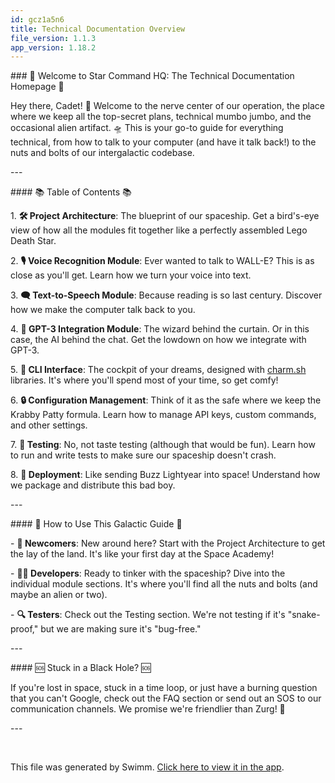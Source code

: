 ```yaml
---
id: gcz1a5n6
title: Technical Documentation Overview
file_version: 1.1.3
app_version: 1.18.2
---
```


\### 🌟 Welcome to Star Command HQ: The Technical Documentation Homepage 🌟

Hey there, Cadet! 🚀 Welcome to the nerve center of our operation, the place where we keep all the top-secret plans, technical mumbo jumbo, and the occasional alien artifact. 🛸 This is your go-to guide for everything technical, from how to talk to your computer (and have it talk back!) to the nuts and bolts of our intergalactic codebase.

\---

\#### 📚 Table of Contents 📚

1\. **🛠 Project Architecture**: The blueprint of our spaceship. Get a bird's-eye view of how all the modules fit together like a perfectly assembled Lego Death Star.

2\. **🎙 Voice Recognition Module**: Ever wanted to talk to WALL-E? This is as close as you'll get. Learn how we turn your voice into text.

3\. **🗨 Text-to-Speech Module**: Because reading is so last century. Discover how we make the computer talk back to you.

4\. **🧠 GPT-3 Integration Module**: The wizard behind the curtain. Or in this case, the AI behind the chat. Get the lowdown on how we integrate with GPT-3.

5\. **🎨 CLI Interface**: The cockpit of your dreams, designed with [charm.sh](http://charm.sh) libraries. It's where you'll spend most of your time, so get comfy!

6\. **🔒 Configuration Management**: Think of it as the safe where we keep the Krabby Patty formula. Learn how to manage API keys, custom commands, and other settings.

7\. **🧪 Testing**: No, not taste testing (although that would be fun). Learn how to run and write tests to make sure our spaceship doesn't crash.

8\. **🚀 Deployment**: Like sending Buzz Lightyear into space! Understand how we package and distribute this bad boy.

\---

\#### 🤔 How to Use This Galactic Guide 🤔

\- **🌱 Newcomers**: New around here? Start with the Project Architecture to get the lay of the land. It's like your first day at the Space Academy!

\- **👩‍💻 Developers**: Ready to tinker with the spaceship? Dive into the individual module sections. It's where you'll find all the nuts and bolts (and maybe an alien or two).

\- **🔍 Testers**: Check out the Testing section. We're not testing if it's "snake-proof," but we are making sure it's "bug-free."

\---

\#### 🆘 Stuck in a Black Hole? 🆘

If you're lost in space, stuck in a time loop, or just have a burning question that you can't Google, check out the FAQ section or send out an SOS to our communication channels. We promise we're friendlier than Zurg! 🦾

\---

<br/>

This file was generated by Swimm. [Click here to view it in the app](https://app.swimm.io/repos/Z2l0aHViJTNBJTNBc294X3YxJTNBJTNBamF5ZnJvbWhjb21t/docs/gcz1a5n6).
